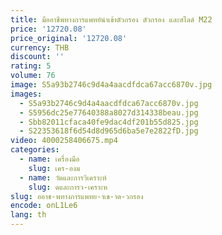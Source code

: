 ```yaml
---
title: มืออาชีพทางการแพทย์นําเข้าตัวกรอง ตัวกรอง และสไลด์ M22
price: '12720.08'
price_original: '12720.08'
currency: THB
discount: ''
rating: 5
volume: 76
image: S5a93b2746c9d4a4aacdfdca67acc6870v.jpg
images:
  - S5a93b2746c9d4a4aacdfdca67acc6870v.jpg
  - S5956dc25e77640388a8027d314338beau.jpg
  - Sbb82011cfaca40fe9dac4df201b55d825.jpg
  - S22353618f6d54d8d965d6ba5e7e2822fD.jpg
video: 4000258406675.mp4
categories:
  - name: เครื่องมือ
    slug: เคร-องม
  - name: วัดและการวิเคราะห์
    slug: ดและการว-เคราะห
slug: ออาช-พทางการแพทย-าเข-าต-วกรอง
encode: onL1Le6
lang: th
---
```

  
